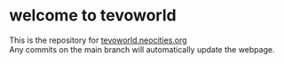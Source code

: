 # welcome to tevoworld
This is the repository for [tevoworld.neocities.org](https://tevoworld.neocities.org/)  
Any commits on the main branch will automatically update the webpage.
